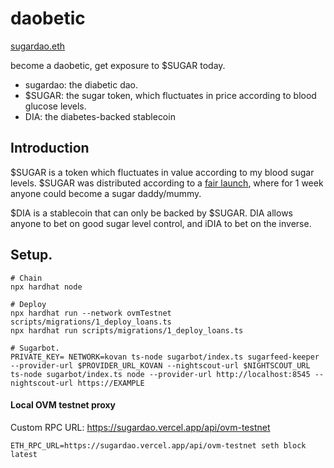daobetic
========

[sugardao.eth](http://sugardao.vercel.app)

become a daobetic, get exposure to $SUGAR today.

* sugardao: the diabetic dao.
* $SUGAR: the sugar token, which fluctuates in price according to blood glucose levels.
* DIA: the diabetes-backed stablecoin

## Introduction
$SUGAR is a token which fluctuates in value according to my blood sugar levels. $SUGAR was distributed according to a [fair launch](https://insights.deribit.com/market-research/yfi-a-tale-of-fair-launch-governance-and-value/), where for 1 week anyone could become a sugar daddy/mummy.

$DIA is a stablecoin that can only be backed by $SUGAR. DIA allows anyone to bet on good sugar level control, and iDIA to bet on the inverse.

## Setup.

```
# Chain
npx hardhat node

# Deploy
npx hardhat run --network ovmTestnet scripts/migrations/1_deploy_loans.ts
npx hardhat run scripts/migrations/1_deploy_loans.ts

# Sugarbot.
PRIVATE_KEY= NETWORK=kovan ts-node sugarbot/index.ts sugarfeed-keeper --provider-url $PROVIDER_URL_KOVAN --nightscout-url $NIGHTSCOUT_URL
ts-node sugarbot/index.ts node --provider-url http://localhost:8545 --nightscout-url https://EXAMPLE
```


#### Local OVM testnet proxy

Custom RPC URL: https://sugardao.vercel.app/api/ovm-testnet

```
ETH_RPC_URL=https://sugardao.vercel.app/api/ovm-testnet seth block latest
```